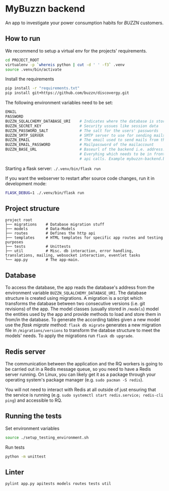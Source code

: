 # MyBuzzn backend
An app to investigate your power consumption habits for *BUZZN* customers.

## How to run
We recommend to setup a virtual env for the projects' requirements.
```bash
cd PROJECT_ROOT
virtualenv -p `whereis python | cut -d ' ' -f3` .venv
source .venv/bin/activate
```
Install the requirements
```bash
pip install -r "requirements.txt"
pip install git+https://github.com/buzzn/discovergy.git
```
The following environment variables need to be set:
```bash
EMAIL
PASSWORD
BUZZN_SQLALCHEMY_DATABASE_URI    # Indicates where the database is stored
BUZZN_SECRET_KEY                 # Security ussues like session data
BUZZN_PASSWORD_SALT              # The salt for the users' passwords
BUZZN_SMTP_SERVER                # SMTP server to use for sending mails
BUZZN_EMAIL                      # The email used to send mails from the backend
BUZZN_EMAIL_PASSWORD             # Mailpassword of the mailaccount
BUZZN_BASE_URL                   # Baseurl of the backend i.e. address.
                                 # Everyhing which needs to be in front of the
                                 # api calls. Example mybuzzn-backend.buzzn.net

```

Starting a flask server: `./.venv/bin/flask run`

If you want the webserver to restart after source code changes, run it in
development mode:
```bash
FLASK_DEBUG=1 ./.venv/bin/flask run
```

## Project structure
```
project root
├── migrations    # Database migration stuff
├── models        # Data-Models
├── routes        # Defines the http api
├── templates     # HTML templates for specific app routes and testing purposes
├── tests         # Unittests
├── util          # Misc. db interaction, error handling, translations, mailing, websocket interaction, eventlet tasks
└── app.py        # The app-main.
```

## Database
To access the database, the app reads the database's address from the
environment variable `BUZZN_SQLALCHEMY_DATABASE_URI`.
The database structure is created using migrations. A migration is a
script which transforms the database between two consecutive versions
(i.e. git revisions) of the app.  The model classes (usually stored in
`/models`) model the entities used by the app and provide methods to
load and store them in from/in the database.  To generate the
according tables given a new model use the _flask migrate_ method:
`flask db migrate` generates a new migration file in
`/migrations/versions` to transform the databse structure to meet the models'
needs. To apply the migrations run `flask db upgrade`.

## Redis server 
The communication between the application and the RQ workers is going to be 
carried out in a Redis message queue, so you need to have a Redis server 
running. On Linux, you can likely get it as a package through your operating 
system's package manager (e.g. `sudo pacman -S redis`). 

You will not need to interact with Redis at all outside of just ensuring that 
the service is running (e.g. `sudo systemctl start redis.service; redis-cli ping`) 
and accessible to RQ.

## Running the tests
Set environment variables
```bash
source ./setup_testing_environment.sh
```
Run tests
```bash
python -m unittest
```

## Linter
```bash
pylint app.py apitests models routes tests util
```
